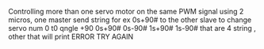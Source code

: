 Controlling more than one  servo motor on the same PWM signal using 2 micros, one master send string for ex  0s+90#  to   the other slave to change servo num 0 t0 qngle +90
0s+90#  0s-90#  1s+90#  1s-90#  that are 4 string , other that will print ERROR TRY AGAIN
